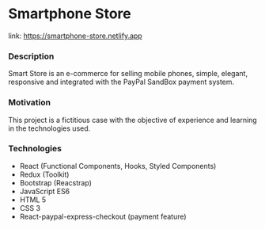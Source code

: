 # Smartphone Store
link: https://smartphone-store.netlify.app

### Description
Smart Store is an e-commerce for selling mobile phones, simple, elegant, responsive and integrated with the PayPal SandBox payment system.  

### Motivation 
This project is a fictitious case with the objective of experience and learning in the technologies used.

### Technologies
- React (Functional Components, Hooks, Styled Components)
- Redux (Toolkit)
- Bootstrap (Reacstrap)
- JavaScript ES6
- HTML 5
- CSS 3
- React-paypal-express-checkout (payment feature)
